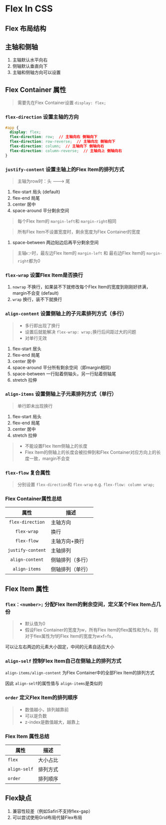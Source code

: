 <script setup>
import Flex1 from './components/Flex1.vue'
import Flex2 from './components/Flex2.vue'
</script>  

# Flex In CSS  
## Flex 布局结构  

<flex-1 />  

## 主轴和侧轴  
1. 主轴默认水平向右
2. 侧轴默认垂直向下
3. 主轴和侧轴方向可以设置

## Flex Container 属性  
> 需要先在Flex Container设置 `display: flex;`

### `flex-direction` 设置主轴的方向
``` css
#app {
  display: flex;
  flex-direction: row;  // 主轴向右 侧轴向下
  flex-direction: row-reverse;  // 主轴向左 侧轴向下
  flex-direction: column;  // 主轴向下 侧轴向右
  flex-direction: column-reverse;  // 主轴向上 侧轴向右
}
```

### `justify-content` 设置主轴上的Flex Item的排列方式  
> 主轴为row时：头 ---> 尾  

1. flex-start 局头 (default)
2. flex-end 局尾
3. center 居中
4. space-around 平分剩余空间

> 每个Flex Item的 `margin-left`和 `margin-right`相同

<flex-2 />

> 所有Flex Item不设置宽度时，剩余宽度为Flex Container的宽度

1. space-between 两边贴边后再平分剩余空间

> 主轴👉时，最左边Flex Item的 `margin-left` 和 最右边Flex Item的 `margin-right`都为0

### `flex-wrap` 设置Flex Item是否**换行**

1. `nowrap` 不换行，如果装不下就修改每个Flex Item的宽度到刚刚好挤满，margin不会变 (default)
2. `wrap` 换行，装不下就换行

### `align-content` 设置侧轴上的子元素排列方式（多行）

> - 多行即出现了换行
> - 设置后就能解决 `flex-wrap: wrap;`换行后间距过大的问题
> - 对单行无效

1. flex-start 居头
2. flex-end 局尾
3. center 居中
4. space-around 平分所有剩余空间（即margin相同）
5. space-between 一行贴着侧轴头，另一行贴着侧轴尾
6. stretch 拉伸

### `align-items` 设置侧轴上子元素排列方式（单行）

> 单行即未出现换行

1. flex-start 局头
2. flex-end 局尾
3. center 居中
4. stretch 拉伸

> - 不能设置Flex Item侧轴上的长度
> - Flex Item的侧轴上的长度会被拉伸到和Flex Container对应方向上的长度一致，margin不会变

### `flex-flow` 复合属性

> 分别设置 `flex-direction`和 `flex-wrap`
> e.g. `flex-flow: column wrap;`

### Flex Container属性总结

|       属性        | 描述             |
| :---------------: | ---------------- |
| `flex-direction`  | 主轴方向         |
|    `flex-wrap`    | 换行             |
|    `flex-flow`    | 主轴方向+换行    |
| `justify-content` | 主轴排列         |
|  `align-content`  | 侧轴排列（多行） |
|   `align-items`   | 侧轴排列（单行） |

## Flex Item 属性

### `flex：<number>;` 分配Flex Item的**剩余空间**，定义某个Flex Item占几份

> - 默认值为0
> - 假设Flex Container的宽度为w，所有Flex Item的flex属性和为fs，则对于flex属性为f的Flex Item的宽度为w×f÷fs，

可以让左右两边的元素大小固定，中间的元素自适应大小

### `align-self` 控制Flex Item自己在**侧轴**上的**排列方式**

`align-items/align-content` 为Flex Container中的全部Flex Item的排列方式

因此 `align-self`的属性值与 `align-items`是类似的

### `order` 定义Flex Item的**排列顺序**

> - 数值越小，排列越靠前
> - 可以是负数
> - z-index是数值越大，越靠上

### Flex Item 属性总结

| 属性         | 描述     |
| ------------ | -------- |
| `flex`       | 大小占比 |
| `align-self` | 排列方式 |
| `order`      | 排列顺序 |

## Flex缺点
1. 兼容性较差（例如Safiri不支持flex-gap）
2. 可以尝试使用Grid布局代替Flex布局